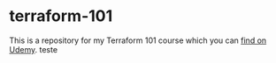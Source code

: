 # terraform-101

This is a repository for my Terraform 101 course which you can [find on Udemy](https://bit.ly/2FxYNil). 
teste
